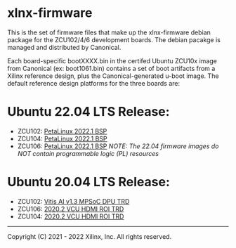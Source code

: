 # xlnx-firmware
This is the set of firmware files that make up the xlnx-firmware debian package for the ZCU102/4/6 development boards. The debian pacakge is managed and distributed by Canonical. 

Each board-specific bootXXXX.bin in the certifed Ubuntu ZCU10x image from Canonical (ex: boot1061.bin) contains a set of boot artifacts from a Xilinx reference design, plus the Canonical-generated u-boot image. The default reference design platforms for the three boards are: 

# Ubuntu 22.04 LTS Release:
- ZCU102: [PetaLinux 2022.1 BSP]()
- ZCU104: [PetaLinux 2022.1 BSP]()
- ZCU106: [PetaLinux 2022.1 BSP]()
*_NOTE_: The 22.04 firmware images do NOT contain programmable logic (PL) resources*

# Ubuntu 20.04 LTS Release:
- ZCU102: [Vitis AI v1.3 MPSoC DPU TRD](https://github.com/Xilinx/Vitis-AI/tree/v1.3.2/dsa/DPU-TRD/prj/Vitis)
- ZCU106: [2020.2 VCU HDMI ROI TRD](https://xilinx-wiki.atlassian.net/wiki/spaces/A/pages/1186693157/Zynq+UltraScale+MPSoC+ZCU106+VCU+HDMI+ROI+TRD+2020.2)
- ZCU104:  [2020.2 VCU HDMI ROI TRD](https://xilinx-wiki.atlassian.net/wiki/spaces/A/pages/1268973650/Zynq+UltraScale+MPSoC+ZCU104+VCU+HDMI+ROI+2020.2)



---
Copyright (C) 2021 - 2022 Xilinx, Inc. All rights reserved.
